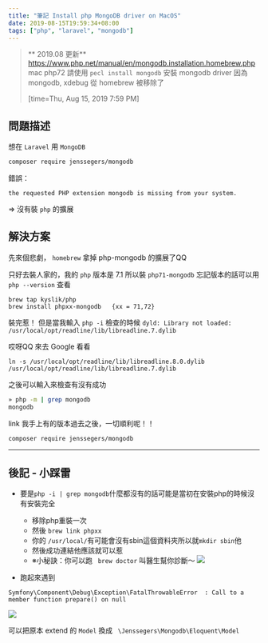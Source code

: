 ```yaml
---
title: "筆記 Install php MongoDB driver on MacOS"
date: 2019-08-15T19:59:34+08:00
tags: ["php", "laravel", "mongodb"]
---
```


> ** 2019.08 更新**
> https://www.php.net/manual/en/mongodb.installation.homebrew.php
> mac php72 請使用 `pecl install mongodb` 安裝 mongodb driver
> 因為 mongodb, xdebug 從 homebrew 被移除了
> 
> [time=Thu, Aug 15, 2019 7:59 PM] 

## 問題描述
想在 `Laravel` 用 `MongoDB`

```sh
composer require jenssegers/mongodb
```

錯誤：
```
the requested PHP extension mongodb is missing from your system.
```

 => 沒有裝 `php` 的擴展

## 解決方案
先來個悲劇， `homebrew` 拿掉 php-mongodb 的擴展了QQ

只好去裝人家的，我的 `php` 版本是 7.1 所以裝 `php71-mongodb`
忘記版本的話可以用 `php --version` 查看
```
brew tap kyslik/php
brew install phpxx-mongodb   {xx = 71,72}
```

裝完惹！ 但是當我輸入 `php -i` 檢查的時候
`dyld: Library not loaded: /usr/local/opt/readline/lib/libreadline.7.dylib`

哎呀QQ 來去 Google 看看
```
ln -s /usr/local/opt/readline/lib/libreadline.8.0.dylib /usr/local/opt/readline/lib/libreadline.7.dylib
```

之後可以輸入來檢查有沒有成功
```sh
» php -m | grep mongodb
mongodb
```

link 我手上有的版本過去之後，一切順利呢！！
```sh
composer require jenssegers/mongodb
```

---

## 後記 - 小踩雷
- 要是```php -i | grep mongodb```什麼都沒有的話可能是當初在安裝php的時候沒有安裝完全
    - 移除php重裝一次
    - 然後 ```brew link phpxx```
    - 你的 ```/usr/local/```有可能會沒有sbin這個資料夾所以就```mkdir sbin```他
    - 然後成功連結他應該就可以惹
    - ※小秘訣：你可以跑 ``` brew doctor``` 叫醫生幫你診斷～
    ![](https://i.imgur.com/6Ei2TAB.png)


- 跑起來遇到
```
Symfony\Component\Debug\Exception\FatalThrowableError  : Call to a member function prepare() on null
```
![](https://i.imgur.com/IskCRFl.png)

可以把原本 extend 的 `Model` 換成 ` \Jenssegers\Mongodb\Eloquent\Model`